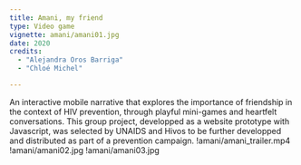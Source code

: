 ```yaml
---
title: Amani, my friend
type: Video game
vignette: amani/amani01.jpg
date: 2020
credits:
  - "Alejandra Oros Barriga"
  - "Chloé Michel"

---
```

An interactive mobile narrative that explores the importance of friendship in the context of HIV prevention, through playful mini-games and heartfelt conversations. This group project, developped as a website prototype with Javascript, was selected by UNAIDS and Hivos to be further developped and distributed as part of a prevention campaign.
!amani/amani_trailer.mp4
!amani/amani02.jpg
!amani/amani03.jpg
